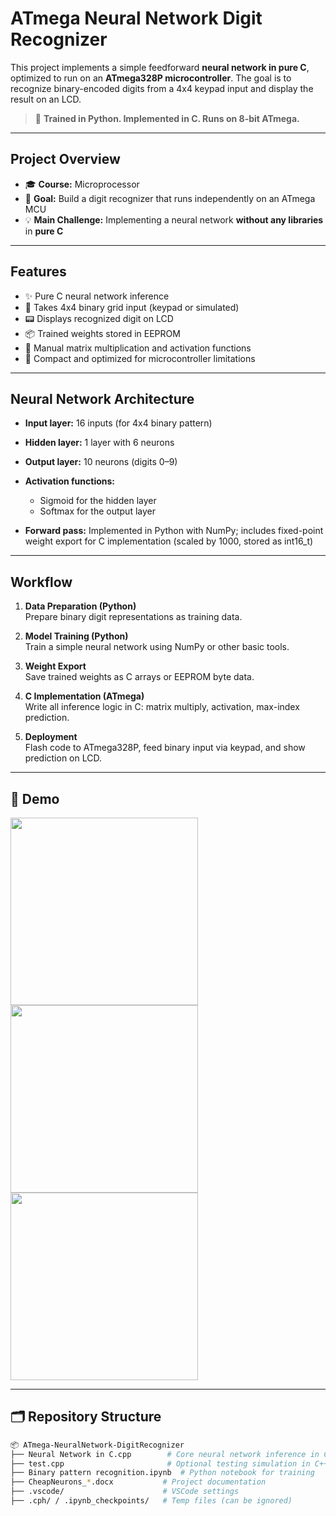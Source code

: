 # ATmega Neural Network Digit Recognizer

This project implements a simple feedforward **neural network in pure C**, optimized to run on an **ATmega328P microcontroller**. The goal is to recognize binary-encoded digits from a 4x4 keypad input and display the result on an LCD.

> 🔧 **Trained in Python. Implemented in C. Runs on 8-bit ATmega.**

---

##  Project Overview

- 🎓 **Course:** Microprocessor 
- 🎯 **Goal:** Build a digit recognizer that runs independently on an ATmega MCU  
- 💡 **Main Challenge:** Implementing a neural network **without any libraries** in **pure C**

---

## Features

- ✨ Pure C neural network inference
- 🔢 Takes 4x4 binary grid input (keypad or simulated)
- 📟 Displays recognized digit on LCD
- 📦 Trained weights stored in EEPROM
- 🧮 Manual matrix multiplication and activation functions
- 💾 Compact and optimized for microcontroller limitations

---

##  Neural Network Architecture

- **Input layer:** 16 inputs (for 4x4 binary pattern)  
- **Hidden layer:** 1 layer with 6 neurons  
- **Output layer:** 10 neurons (digits 0–9)

- **Activation functions:** 
  - Sigmoid for the hidden layer  
  - Softmax for the output layer  
- **Forward pass:** Implemented in Python with NumPy; includes fixed-point weight export for C implementation (scaled by 1000, stored as int16_t)

---

##  Workflow

1. **Data Preparation (Python)**  
   Prepare binary digit representations as training data.

2. **Model Training (Python)**  
   Train a simple neural network using NumPy or other basic tools.

3. **Weight Export**  
   Save trained weights as C arrays or EEPROM byte data.

4. **C Implementation (ATmega)**  
   Write all inference logic in C: matrix multiply, activation, max-index prediction.

5. **Deployment**  
   Flash code to ATmega328P, feed binary input via keypad, and show prediction on LCD.

---

## 📸 Demo

<img src="https://github.com/user-attachments/assets/9543724c-95ba-4bef-9935-d543d10ac0f3" width="300"/>  
<img src="https://github.com/user-attachments/assets/5f518879-daef-46db-baa1-51efd7e7bea2" width="300"/>  
<img src="https://github.com/user-attachments/assets/5ef61d38-8e8a-47c6-bbc2-4532ee1977a2" width="300"/>

---

## 🗂️ Repository Structure

```bash
📦 ATmega-NeuralNetwork-DigitRecognizer
├── Neural Network in C.cpp        # Core neural network inference in C
├── test.cpp                       # Optional testing simulation in C++
├── Binary pattern recognition.ipynb  # Python notebook for training
├── CheapNeurons_*.docx           # Project documentation
├── .vscode/                      # VSCode settings
├── .cph/ / .ipynb_checkpoints/   # Temp files (can be ignored)
